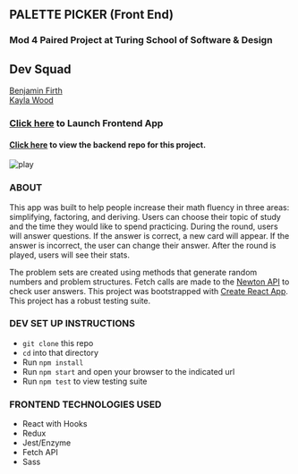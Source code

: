 ## PALETTE PICKER (Front End)
### Mod 4 Paired Project at Turing School of Software & Design
 
## Dev Squad
[Benjamin Firth](https://github.com/benjamin-firth)  
[Kayla Wood](https://github.com/kaylaewood)  

### [Click here](https://colorpickerfrontend.herokuapp.com/) to Launch Frontend App
#### [Click here](https://github.com/kaylaewood/palettePickerBackend) to view the backend repo for this project.

![play](https://media.giphy.com/media/XGmBgr8V02DrrqFpYd/giphy.gif)

### ABOUT
This app was built to help people increase their math fluency in three areas: simplifying, factoring, and deriving. Users can choose their topic of study and the time they would like to spend practicing. During the round, users will answer questions. If the answer is correct, a new card will appear. If the answer is incorrect, the user can change their answer. After the round is played, users will see their stats.

The problem sets are created using methods that generate random numbers and problem structures. Fetch calls are made to the [Newton API](https://github.com/aunyks/newton-api) to check user answers. This project was bootstrapped with [Create React App](https://github.com/facebook/create-react-app). This project has a robust testing suite.

### DEV SET UP INSTRUCTIONS
- `git clone` this repo
- `cd` into that directory
- Run `npm install`
- Run `npm start` and open your browser to the indicated url
- Run `npm test` to view testing suite

### FRONTEND TECHNOLOGIES USED
- React with Hooks
- Redux
- Jest/Enzyme
- Fetch API
- Sass
